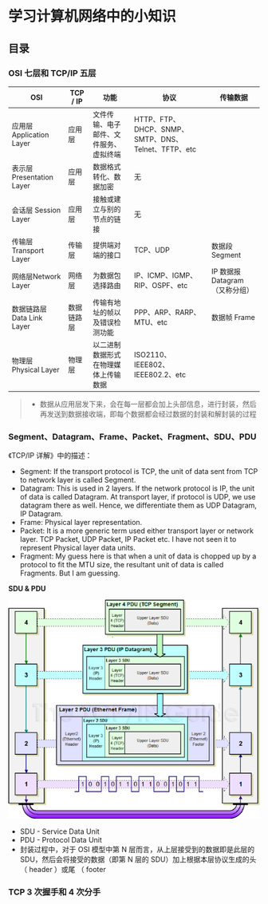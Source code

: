 # 学习计算机网络中的小知识

## 目录



### OSI 七层和 TCP/IP 五层

| OSI | TCP / IP | 功能 | 协议 | 传输数据 |
| --- | --- | --- | --- | --- |
| 应用层 Application Layer | 应用层 | 文件传输、电子邮件、文件服务、虚拟终端 | HTTP、FTP、DHCP、SNMP、SMTP、DNS、Telnet、TFTP、etc |  |
| 表示层 Presentation Layer | 应用层 | 数据格式转化、数据加密 | 无 |  |
| 会话层 Session Layer | 应用层 | 接触或建立与别的节点的链接 | 无 |  |
| 传输层Transport Layer | 传输层 | 提供端对端的接口 | TCP、UDP | 数据段 Segment |
| 网络层Network Layer | 网络层 | 为数据包选择路由 | IP、ICMP、IGMP、RIP、OSPF、etc | IP 数据报 Datagram（又称分组） |
| 数据链路层 Data Link Layer | 数据链路层 | 传输有地址的帧以及错误检测功能 | PPP、ARP、RARP、MTU、etc | 数据帧 Frame |
| 物理层 Physical Layer | 物理层 | 以二进制数据形式在物理媒体上传输数据 | ISO2110、IEEE802、IEEE802.2、etc |

> * 数据从应用层发下来，会在每一层都会加上头部信息，进行封装，然后再发送到数据接收端，即每个数据都会经过数据的封装和解封装的过程

### Segment、Datagram、Frame、Packet、Fragment、SDU、PDU

《TCP/IP 详解》中的描述：
* Segment: If the transport protocol is TCP, the unit of data sent from TCP to network layer is called Segment. 
* Datagram: This is used in 2 layers. If the network protocol is IP, the unit of data is called Datagram. At transport layer, if protocol is UDP, we use datagram there as well. Hence, we differentiate them as UDP Datagram, IP Datagram. 
* Frame: Physical layer representation. 
* Packet: It is a more generic term used either transport layer or network layer. TCP Packet, UDP Packet, IP Packet etc. I have not seen it to represent Physical layer data units. 
* Fragment: My guess here is that when a unit of data is chopped up by a protocol to fit the MTU size, the resultant unit of data is called Fragments. But I am guessing.

**SDU & PDU**

<div align=center>
<img src="./images/osipdusdu.png" />
</div>

* SDU - Service Data Unit 
* PDU - Protocol Data Unit 
* 封装过程中，对于 OSI 模型中第 N 层而言，从上层接受到的数据即是此层的 SDU，然后会将接受的数据（即第 N 层的 SDU）加上根据本层协议生成的头（ header ）或尾 （ footer 


### TCP 3 次握手和 4 次分手

